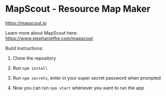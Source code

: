 # MapScout - Resource Map Maker
https://mapscout.io

Learn more about MapScout here: https://www.stephaniefhe.com/mapscout

Build Instructions:

1. Clone the repository

2. Run `npm install`

3. Run `npm secrets`, enter in your super secret password when prompted

4. Now you can run `npm start` whenever you want to run the app
